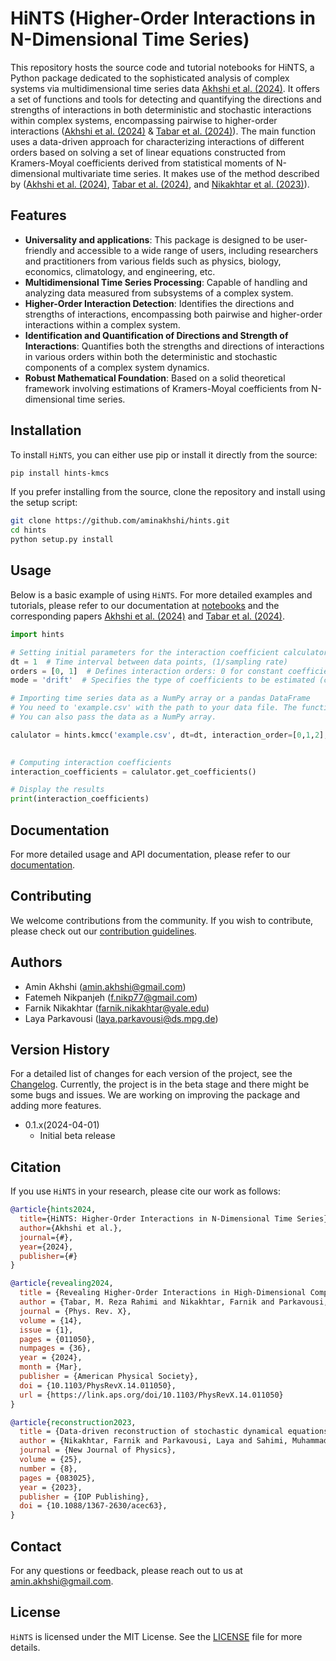 # HiNTS (Higher-Order Interactions in N-Dimensional Time Series)

This repository hosts the source code and tutorial notebooks for HiNTS, a Python package dedicated to the sophisticated analysis of complex systems via multidimensional time series data [Akhshi et al. (2024)](#). It offers a set of functions and tools for detecting and quantifying the directions and strengths of interactions in both deterministic and stochastic interactions within complex systems, encompassing pairwise to higher-order interactions \([Akhshi et al. (2024)](#) & [Tabar et al. (2024)](https://journals.aps.org/prx/abstract/10.1103/PhysRevX.14.011050)\).  The main function uses a data-driven approach for characterizing interactions of different orders based on solving a set of linear equations constructed from Kramers-Moyal coefficients derived from statistical moments of N-dimensional multivariate time series. It makes use of the method described by \([Akhshi et al. (2024)](#), [Tabar et al. (2024)](https://journals.aps.org/prx/abstract/10.1103/PhysRevX.14.011050), and [Nikakhtar et al. (2023)](https://iopscience.iop.org/article/10.1088/1367-2630/acec63/meta)\).

## Features

- **Universality and applications**: This package is designed to be user-friendly and accessible to a wide range of users, including researchers and practitioners from various fields such as physics, biology, economics, climatology, and engineering, etc.
- **Multidimensional Time Series Processing**: Capable of handling and analyzing data measured from subsystems of a complex system.
- **Higher-Order Interaction Detection**: Identifies the directions and strengths of interactions, encompassing both pairwise and higher-order interactions within a complex system.
- **Identification and Quantification of Directions and Strength of Interactions**: Quantifies both the strengths and directions of interactions in various orders within both the deterministic and stochastic components of a complex system dynamics.
- **Robust Mathematical Foundation**: Based on a solid theoretical framework involving estimations of Kramers-Moyal coefficients from N-dimensional time series.

## Installation

To install `HiNTS`, you can either use pip or install it directly from the source:

```bash
pip install hints-kmcs
```

If you prefer installing from the source, clone the repository and install using the setup script:

```bash
git clone https://github.com/aminakhshi/hints.git
cd hints
python setup.py install
```

## Usage

Below is a basic example of using `HiNTS`. For more detailed examples and tutorials, please refer to our documentation at [notebooks](/examples) and the corresponding papers [Akhshi et al. (2024)](#) and [Tabar et al. (2024)](https://journals.aps.org/prx/abstract/10.1103/PhysRevX.14.011050).

```python
import hints

# Setting initial parameters for the interaction coefficient calculator
dt = 1  # Time interval between data points, (1/sampling rate)
orders = [0, 1]  # Defines interaction orders: 0 for constant coefficients (alpha), 1 for pairwise interactions, etc.
mode = 'drift'  # Specifies the type of coefficients to be estimated (choices: 'drift', 'diffusion')

# Importing time series data as a NumPy array or a pandas DataFrame
# You need to 'example.csv' with the path to your data file. The function will automatically detect the format.
# You can also pass the data as a NumPy array.

calulator = hints.kmcc('example.csv', dt=dt, interaction_order=[0,1,2], estimation_mode='drift')

   
# Computing interaction coefficients
interaction_coefficients = calulator.get_coefficients()

# Display the results
print(interaction_coefficients)
```

## Documentation

For more detailed usage and API documentation, please refer to our [documentation](https://hints.readthedocs.io/en/latest/index.html).

## Contributing

We welcome contributions from the community. If you wish to contribute, please check out our [contribution guidelines](#).

## Authors

* Amin Akhshi (amin.akhshi@gmail.com)
* Fatemeh Nikpanjeh (f.nikp77@gmail.com)
* Farnik Nikakhtar (farnik.nikakhtar@yale.edu)
* Laya Parkavousi (laya.parkavousi@ds.mpg.de)
  
## Version History

For a detailed list of changes for each version of the project, see the [Changelog](./CHANGELOG.md). Currently, the project is in the beta stage and there might be some bugs and issues. We are working on improving the package and adding more features.

* 0.1.x(2024-04-01)
    * Initial beta release

## Citation

If you use `HiNTS` in your research, please cite our work as follows:

```bibtex
@article{hints2024,
  title={HiNTS: Higher-Order Interactions in N-Dimensional Time Series},
  author={Akhshi et al.},
  journal={#},
  year={2024},
  publisher={#}
}

@article{revealing2024,
  title = {Revealing Higher-Order Interactions in High-Dimensional Complex Systems: A Data-Driven Approach},
  author = {Tabar, M. Reza Rahimi and Nikakhtar, Farnik and Parkavousi, Laya and Akhshi, Amin and Feudel, Ulrike and Lehnertz, Klaus},
  journal = {Phys. Rev. X},
  volume = {14},
  issue = {1},
  pages = {011050},
  numpages = {36},
  year = {2024},
  month = {Mar},
  publisher = {American Physical Society},
  doi = {10.1103/PhysRevX.14.011050},
  url = {https://link.aps.org/doi/10.1103/PhysRevX.14.011050}
}

@article{reconstruction2023,
  title = {Data-driven reconstruction of stochastic dynamical equations based on statistical moments},
  author = {Nikakhtar, Farnik and Parkavousi, Laya and Sahimi, Muhammad and Tabar, M Reza Rahimi and Feudel, Ulrike and Lehnertz, Klaus},
  journal = {New Journal of Physics},
  volume = {25},
  number = {8},
  pages = {083025},
  year = {2023},
  publisher = {IOP Publishing},
  doi = {10.1088/1367-2630/acec63},
}
```

## Contact

For any questions or feedback, please reach out to us at [amin.akhshi@gmail.com](mailto:amin.akhshi@gmail.com).

## License

`HiNTS` is licensed under the MIT License. See the [LICENSE](LICENSE) file for more details.
